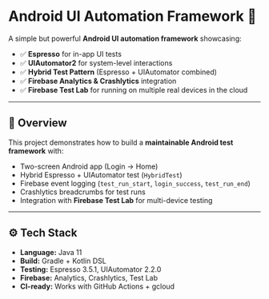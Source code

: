 # Android UI Automation Framework 🚀

A simple but powerful **Android UI automation framework** showcasing:

- ✅ **Espresso** for in-app UI tests
- ✅ **UIAutomator2** for system-level interactions
- ✅ **Hybrid Test Pattern** (Espresso + UIAutomator combined)
- ✅ **Firebase Analytics & Crashlytics** integration
- ✅ **Firebase Test Lab** for running on multiple real devices in the cloud

---

## 📖 Overview
This project demonstrates how to build a **maintainable Android test framework** with:
- Two-screen Android app (Login → Home)
- Hybrid Espresso + UIAutomator test (`HybridTest`)
- Firebase event logging (`test_run_start`, `login_success`, `test_run_end`)
- Crashlytics breadcrumbs for test runs
- Integration with **Firebase Test Lab** for multi-device testing

---

## ⚙️ Tech Stack
- **Language:** Java 11
- **Build:** Gradle + Kotlin DSL
- **Testing:** Espresso 3.5.1, UIAutomator 2.2.0
- **Firebase:** Analytics, Crashlytics, Test Lab
- **CI-ready:** Works with GitHub Actions + gcloud

